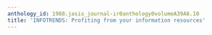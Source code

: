 ```yaml
---
anthology_id: 1988.jasis_journal-ir0anthology0volumeA39A6.10
title: 'INFOTRENDS: Profiting from your information resources'
---
```

